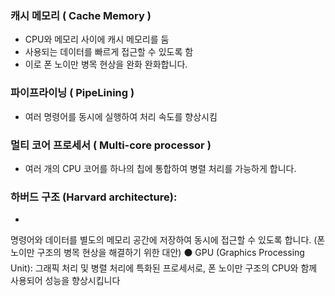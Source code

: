 ### 캐시 메모리 ( Cache Memory )
- CPU와 메모리 사이에 캐시 메모리를 둠
- 사용되는 데이터를 빠르게 접근할 수 있도록 함
- 이로 폰 노이만 병목 현상을 완화
완화합니다.
### 파이프라이닝 ( PipeLining )
- 여러 명령어를 동시에 실행하여 처리 속도를 향상시킴
### 멀티 코어 프로세서 ( Multi-core processor )
- 여러 개의 CPU 코어를 하나의 칩에 통합하여 병렬 처리를 가능하게 합니다.
### 하버드 구조 (Harvard architecture): 
- 
명령어와 데이터를 별도의 메모리 공간에
저장하여 동시에 접근할 수 있도록 합니다. (폰 노이만 구조의 병목 현상을
해결하기 위한 대안)
⚫ GPU (Graphics Processing Unit): 그래픽 처리 및 병렬 처리에 특화된
프로세서로, 폰 노이만 구조의 CPU와 함께 사용되어 성능을 향상시킵니다